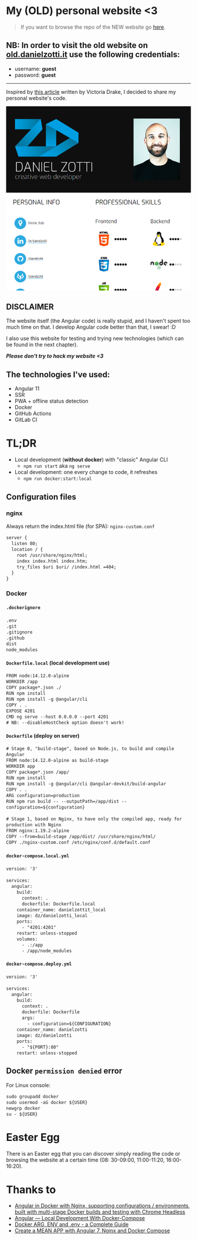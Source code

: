 # My (OLD) personal website <3

> If you want to browse the repo of the NEW website go [here](https://github.com/danielzotti/new.danielzotti.it).

## NB: In order to visit the old website on [old.danielzotti.it](http://old.danielzotti.it) use the following credentials:
- username: **guest** 
- password: **guest**

___

Inspired by [this article](https://dev.to/victoria/be-brave-and-build-in-public-5afg) written by Victoria Drake, I decided to share my personal website's code.

![Website preview](https://raw.githubusercontent.com/danielzotti/me.danielzotti.it/master/daniel-zotti-website-preview.png)

## DISCLAIMER

The website itself (the Angular code) is really stupid, and I haven't spent too much time on that. I develop Angular code better than that, I swear! :D

I also use this website for testing and trying new technologies (which can be found in the next chapter).

***Please don't try to hack my website <3***

## The technologies I've used:

- Angular 11
- SSR
- PWA + offline status detection
- Docker
- GitHub Actions
- GitLab CI

# TL;DR

- Local development (**without docker**) with "classic" Angular CLI
  - `npm run start` aka `ng serve`
- Local development: one every change to code, it refreshes
  - `npm run docker:start:local`

## Configuration files

### nginx

Always return the index.html file (for SPA): `nginx-custom.conf`

```
server {
  listen 80;
  location / {
    root /usr/share/nginx/html;
    index index.html index.htm;
    try_files $uri $uri/ /index.html =404;
  }
}
```

### Docker

#### `.dockerignore`

```
.env
.git
.gitignore
.github
dist
node_modules
```

#### `Dockerfile.local` (local development use)

```
FROM node:14.12.0-alpine
WORKDIR /app
COPY package*.json ./
RUN npm install
RUN npm install -g @angular/cli
COPY . .
EXPOSE 4201
CMD ng serve --host 0.0.0.0 --port 4201
# NB: --disableHostCheck option doesn't work!
```

#### `Dockerfile` (deploy on server)

```
# Stage 0, "build-stage", based on Node.js, to build and compile Angular
FROM node:14.12.0-alpine as build-stage
WORKDIR app
COPY package*.json /app/
RUN npm install
RUN npm install -g @angular/cli @angular-devkit/build-angular
COPY . .
ARG configuration=production
RUN npm run build -- --outputPath=/app/dist --configuration=${configuration}

# Stage 1, based on Nginx, to have only the compiled app, ready for production with Nginx
FROM nginx:1.19.2-alpine
COPY --from=build-stage /app/dist/ /usr/share/nginx/html/
COPY ./nginx-custom.conf /etc/nginx/conf.d/default.conf
```

#### `docker-compose.local.yml`

```
version: '3'

services:
  angular:
    build:
      context: .
      dockerfile: Dockerfile.local
    container_name: danielzottit_local
    image: dz/danielzotti_local
    ports:
      - "4201:4201"
    restart: unless-stopped
    volumes:
      - .:/app
      - /app/node_modules
```

#### `docker-compose.deploy.yml`

```
version: '3'

services:
  angular:
    build:
      context: .
      dockerfile: Dockerfile
      args:
        - configuration=${CONFIGURATION}
    container_name: danielzotti
    image: dz/danielzotti
    ports:
      - "${PORT}:80"
    restart: unless-stopped
```

## Docker `permission denied` error

For Linux console:

```
sudo groupadd docker
sudo usermod -aG docker ${USER}
newgrp docker
su - ${USER}
```

# Easter Egg

There is an Easter egg that you can discover simply reading the code or browsing the website at a certain time (08:
30-09:00, 11:00-11:20, 16:00-16:20).

# Thanks to

- [Angular in Docker with Nginx, supporting configurations / environments, built with multi-stage Docker builds and testing with Chrome Headless](https://medium.com/@tiangolo/angular-in-docker-with-nginx-supporting-environments-built-with-multi-stage-docker-builds-bb9f1724e984)
- [Angular — Local Development With Docker-Compose](https://medium.com/bb-tutorials-and-thoughts/angular-local-development-with-docker-compose-13719b998e424)
- [Docker ARG, ENV and .env - a Complete Guide](https://vsupalov.com/docker-arg-env-variable-guide)
- [Create a MEAN APP with Angular 7, Nginx and Docker Compose](https://www.linkedin.com/pulse/create-mean-app-angular-7-nginx-docker-compose-radhouen-assakra/)
